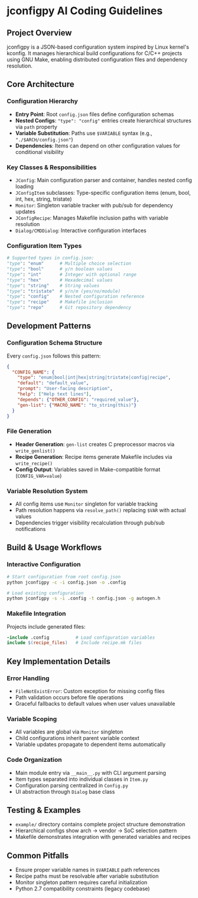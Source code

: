 # jconfigpy AI Coding Guidelines

## Project Overview
jconfigpy is a JSON-based configuration system inspired by Linux kernel's kconfig. It manages hierarchical build configurations for C/C++ projects using GNU Make, enabling distributed configuration files and dependency resolution.

## Core Architecture

### Configuration Hierarchy
- **Entry Point**: Root `config.json` files define configuration schemas
- **Nested Configs**: `"type": "config"` entries create hierarchical structures via `path` property
- **Variable Substitution**: Paths use `$VARIABLE` syntax (e.g., `"./$ARCH/config.json"`)
- **Dependencies**: Items can depend on other configuration values for conditional visibility

### Key Classes & Responsibilities
- `JConfig`: Main configuration parser and container, handles nested config loading
- `JConfigItem` subclasses: Type-specific configuration items (enum, bool, int, hex, string, tristate)
- `Monitor`: Singleton variable tracker with pub/sub for dependency updates
- `JConfigRecipe`: Manages Makefile inclusion paths with variable resolution
- `Dialog/CMDDialog`: Interactive configuration interfaces

### Configuration Item Types
```python
# Supported types in config.json:
"type": "enum"      # Multiple choice selection
"type": "bool"      # y/n boolean values  
"type": "int"       # Integer with optional range
"type": "hex"       # Hexadecimal values
"type": "string"    # String values
"type": "tristate"  # y/n/m (yes/no/module) 
"type": "config"    # Nested configuration reference
"type": "recipe"    # Makefile inclusion
"type": "repo"      # Git repository dependency
```

## Development Patterns

### Configuration Schema Structure
Every `config.json` follows this pattern:
```json
{
  "CONFIG_NAME": {
    "type": "enum|bool|int|hex|string|tristate|config|recipe",
    "default": "default_value",
    "prompt": "User-facing description",
    "help": ["Help text lines"],
    "depends": {"OTHER_CONFIG": "required_value"},
    "gen-list": {"MACRO_NAME": "to_string(this)"}
  }
}
```

### File Generation
- **Header Generation**: `gen-list` creates C preprocessor macros via `write_genlist()`
- **Recipe Generation**: Recipe items generate Makefile includes via `write_recipe()`  
- **Config Output**: Variables saved in Make-compatible format (`CONFIG_VAR=value`)

### Variable Resolution System
- All config items use `Monitor` singleton for variable tracking
- Path resolution happens via `resolve_path()` replacing `$VAR` with actual values
- Dependencies trigger visibility recalculation through pub/sub notifications

## Build & Usage Workflows

### Interactive Configuration
```bash
# Start configuration from root config.json
python jconfigpy -c -i config.json -o .config

# Load existing configuration  
python jconfigpy -s -i .config -t config.json -g autogen.h
```

### Makefile Integration
Projects include generated files:
```makefile
-include .config          # Load configuration variables
include $(recipe_files)   # Include recipe.mk files
```

## Key Implementation Details

### Error Handling
- `FileNotExistError`: Custom exception for missing config files
- Path validation occurs before file operations
- Graceful fallbacks to default values when user values unavailable

### Variable Scoping
- All variables are global via `Monitor` singleton
- Child configurations inherit parent variable context
- Variable updates propagate to dependent items automatically

### Code Organization
- Main module entry via `__main__.py` with CLI argument parsing
- Item types separated into individual classes in `Item.py`
- Configuration parsing centralized in `Config.py`
- UI abstraction through `Dialog` base class

## Testing & Examples
- `example/` directory contains complete project structure demonstration
- Hierarchical configs show arch -> vendor -> SoC selection pattern
- Makefile demonstrates integration with generated variables and recipes

## Common Pitfalls
- Ensure proper variable names in `$VARIABLE` path references
- Recipe paths must be resolvable after variable substitution  
- Monitor singleton pattern requires careful initialization
- Python 2.7 compatibility constraints (legacy codebase)